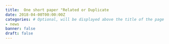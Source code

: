 ```yaml
---
title:  One short paper "Related or Duplicate
date: 2018-04-00T00:00:00Z
categories: # Optional, will be displayed above the title of the page
- news
banner: false
draft: false
---
```

